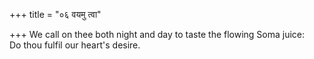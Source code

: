 +++
title = "०६ वयमु त्वा"

+++
We call on thee both night and day to taste the flowing Soma juice:  
     Do thou fulfil our heart's desire.